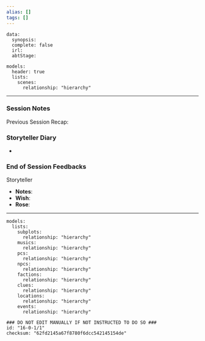 ```yaml
---
alias: []
tags: []
---
```

```RpgManagerData
data: 
  synopsis: 
  complete: false
  irl: 
  abtStage: 
```
```RpgManager
models: 
  header: true
  lists: 
    scenes: 
      relationship: "hierarchy"
```
---
### Session Notes

Previous Session Recap: 

### Storyteller Diary
-

### End of Session Feedbacks
Storyteller
- **Notes**: 
- **Wish**: 
- **Rose**: 

---
```RpgManager
models: 
  lists: 
    subplots: 
      relationship: "hierarchy"
    musics: 
      relationship: "hierarchy"
    pcs: 
      relationship: "hierarchy"
    npcs: 
      relationship: "hierarchy"
    factions: 
      relationship: "hierarchy"
    clues: 
      relationship: "hierarchy"
    locations: 
      relationship: "hierarchy"
    events: 
      relationship: "hierarchy"
```
```RpgManagerID
### DO NOT EDIT MANUALLY IF NOT INSTRUCTED TO DO SO ###
id: "16-0-1/1"
checksum: "62fd2145a67f8780f6dcc542145154de"
```
